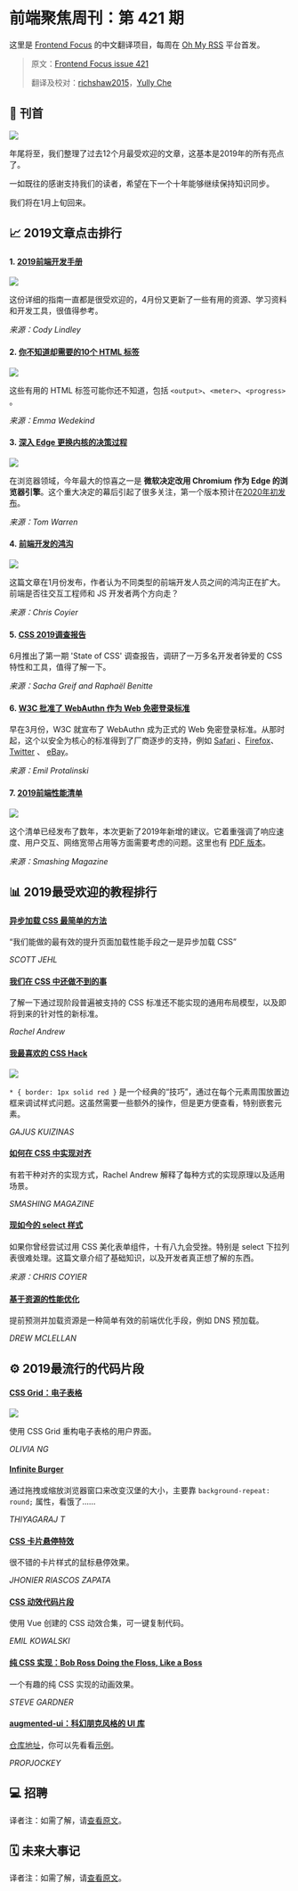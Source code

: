 # 前端聚焦周刊：第 421 期

这里是 [Frontend Focus](https://frontendfoc.us/latest) 的中文翻译项目，每周在 [Oh My RSS](https://ohmyrss.com/?fef) 平台首发。

> 原文：[Frontend Focus issue 421](https://frontendfoc.us/issues/421)
>
> 翻译及校对：[richshaw2015](https://github.com/richshaw2015)，[Yully Che](https://github.com/chechebecomestrong)

## 🚀 刊首

![](https://res.cloudinary.com/cpress/image/upload/w_1280,e_sharpen:60/v1576512163/urbpi3yj22xbq3prsqat.jpg)

年尾将至，我们整理了过去12个月最受欢迎的文章，这基本是2019年的所有亮点了。

一如既往的感谢支持我们的读者，希望在下一个十年能够继续保持知识同步。

我们将在1月上旬回来。

## 📈 2019文章点击排行

#### 1. [2019前端开发手册](https://frontendfoc.us/link/81422/rss "frontendmasters.com")

![](https://frontendmasters.com/books/front-end-handbook/2019/assets/images/FM_2019Cover_final.jpg)

这份详细的指南一直都是很受欢迎的，4月份又更新了一些有用的资源、学习资料和开发工具，很值得参考。

*来源：Cody Lindley*

#### 2. [你不知道却需要的10个 HTML 标签](https://frontendfoc.us/link/81423/rss "dev.to")

![](https://res.cloudinary.com/practicaldev/image/fetch/s--Wy0m3EhT--/c_imagga_scale,f_auto,fl_progressive,h_420,q_auto,w_1000/https://cdn-images-1.medium.com/max/1600/1%2A8yz3hkO3ynHV2qYGARynJg.jpeg)

这些有用的 HTML 标签可能你还不知道，包括 `<output>`、`<meter>`、`<progress>` 。

*来源：Emma Wedekind*

#### 3. [深入 Edge 更换内核的决策过程](https://frontendfoc.us/link/81436/rss "www.theverge.com")

![](https://cdn.vox-cdn.com/thumbor/6YK5CUkxU_ucnLXyePVJYArB_6Y=/0x0:2040x1351/925x925/filters:focal(1304x411:1630x737):format(webp)/cdn.vox-cdn.com/uploads/chorus_image/image/63734938/chromiumedgestoryhed.5.jpg)

在浏览器领域，今年最大的惊喜之一是 **微软决定改用 Chromium 作为 Edge 的浏览器引擎**。这个重大决定的幕后引起了很多关注，第一个版本预计在[2020年初发布](https://frontendfoc.us/link/81437/rss)。

*来源：Tom Warren*

#### 4. [前端开发的鸿沟](https://frontendfoc.us/link/81430/rss "css-tricks.com")

![](https://res.cloudinary.com/css-tricks/image/upload/c_scale,w_1000,f_auto,q_auto/v1546993095/jobbs_jqw5ry.png)

这篇文章在1月份发布，作者认为不同类型的前端开发人员之间的鸿沟正在扩大。前端是否往交互工程师和 JS 开发者两个方向走？

*来源：Chris Coyier*

#### 5. [CSS 2019调查报告](https://frontendfoc.us/link/81438/rss)

6月推出了第一期 'State of CSS' 调查报告，调研了一万多名开发者钟爱的 CSS 特性和工具，值得了解一下。

*来源：Sacha Greif and Raphaël Benitte*

#### 6. [W3C 批准了 WebAuthn 作为 Web 免密登录标准](https://frontendfoc.us/link/81425/rss "venturebeat.com")

早在3月份，W3C 就宣布了 WebAuthn 成为正式的 Web 免密登录标准。从那时起，这个以安全为核心的标准得到了厂商逐步的支持，例如 [Safari](https://frontendfoc.us/link/81426/rss) 、[Firefox](https://frontendfoc.us/link/81427/rss)、[Twitter](https://frontendfoc.us/link/81428/rss) 、 [eBay](https://frontendfoc.us/link/81429/rss)。

*来源：Emil Protalinski*

#### 7. [2019前端性能清单](https://frontendfoc.us/link/81431/rss "www.smashingmagazine.com")

![](https://res.cloudinary.com/indysigner/image/fetch/f_auto,q_auto/w_2000/https://cloud.netlifyusercontent.com/assets/344dbf88-fdf9-42bb-adb4-46f01eedd629/430e2362-e8f8-4db9-9ac2-2187fd638d52/16-ux-speed-calculator-front-end-performance-checklist-2020.png)

这个清单已经发布了数年，本次更新了2019年新增的建议。它着重强调了响应速度、用户交互、网络宽带占用等方面需要考虑的问题。这里也有 [PDF 版本](https://frontendfoc.us/link/81432/rss)。

*来源：Smashing Magazine*

## 📊 2019最受欢迎的教程排行

#### [异步加载 CSS 最简单的方法](https://frontendfoc.us/link/81443/web)

“我们能做的最有效的提升页面加载性能手段之一是异步加载 CSS”

*SCOTT JEHL*

#### [我们在 CSS 中还做不到的事](https://frontendfoc.us/link/79483/rss "www.smashingmagazine.com")

了解一下通过现阶段普遍被支持的 CSS 标准还不能实现的通用布局模型，以及即将到来的针对性的新标准。

*Rachel Andrew*

#### [我最喜欢的 CSS Hack](https://dev.to/gajus/my-favorite-css-hack-32g3)

![](https://res.cloudinary.com/practicaldev/image/fetch/s--IWyuDRX3--/c_limit%2Cf_auto%2Cfl_progressive%2Cq_auto%2Cw_880/https://thepracticaldev.s3.amazonaws.com/i/u6ma8cpr7dv59adkmbin.png)

`* { border: 1px solid red }` 是一个经典的“技巧”，通过在每个元素周围放置边框来调试样式问题。这虽然需要一些额外的操作，但是更方便查看，特别嵌套元素。

*GAJUS KUIZINAS*

#### [如何在 CSS 中实现对齐](https://frontendfoc.us/link/81576/web)

有若干种对齐的实现方式，Rachel Andrew 解释了每种方式的实现原理以及适用场景。

*SMASHING MAGAZINE*

#### [现如今的 select 样式](https://css-tricks.com/the-current-state-of-styling-selects-in-2019/)

如果你曾经尝试过用 CSS 美化表单组件，十有八九会受挫。特别是 select 下拉列表很难处理。这篇文章介绍了基础知识，以及开发者真正想了解的东西。

*来源：CHRIS COYIER*

#### [基于资源的性能优化](https://frontendfoc.us/link/81588/web)

提前预测并加载资源是一种简单有效的前端优化手段，例如 DNS 预加载。

*DREW MCLELLAN*

## ⚙️ 2019最流行的代码片段

#### [CSS Grid：电子表格](https://frontendfoc.us/link/81578/web)

![](https://res.cloudinary.com/cpress/image/upload/v1549369311/ozlptkjuerxtupwwnmf4.png)

使用 CSS Grid 重构电子表格的用户界面。

*OLIVIA NG*

#### [Infinite Burger](https://codepen.io/thewizardjs/pen/WVEBLo)

通过拖拽或缩放浏览器窗口来改变汉堡的大小，主要靠 `background-repeat: round;` 属性，看饿了……

*THIYAGARAJ T*

#### [CSS 卡片悬停特效](https://codepen.io/Jhonierpc/pen/MWgBJpy)

很不错的卡片样式的鼠标悬停效果。

*JHONIER RIASCOS ZAPATA*

#### [CSS 动效代码片段](https://emilkowalski.github.io/css-effects-snippets/)

使用 Vue 创建的 CSS 动效合集，可一键复制代码。

*EMIL KOWALSKI*

#### [纯 CSS 实现：Bob Ross Doing the Floss, Like a Boss](https://frontendfoc.us/link/81582/web)

一个有趣的纯 CSS 实现的动画效果。

*STEVE GARDNER*

#### [augmented-ui：科幻朋克风格的 UI 库](https://frontendfoc.us/link/81583/web)

[仓库地址](https://github.com/propjockey/augmented-ui)，你可以先看看[示例](http://augmented-ui.com/test.html)。

*PROPJOCKEY*

## 💻 招聘

译者注：如需了解，请[查看原文](https://frontendfoc.us/issues/421)。

## 🗓 未来大事记

译者注：如需了解，请[查看原文](https://frontendfoc.us/issues/421)。
